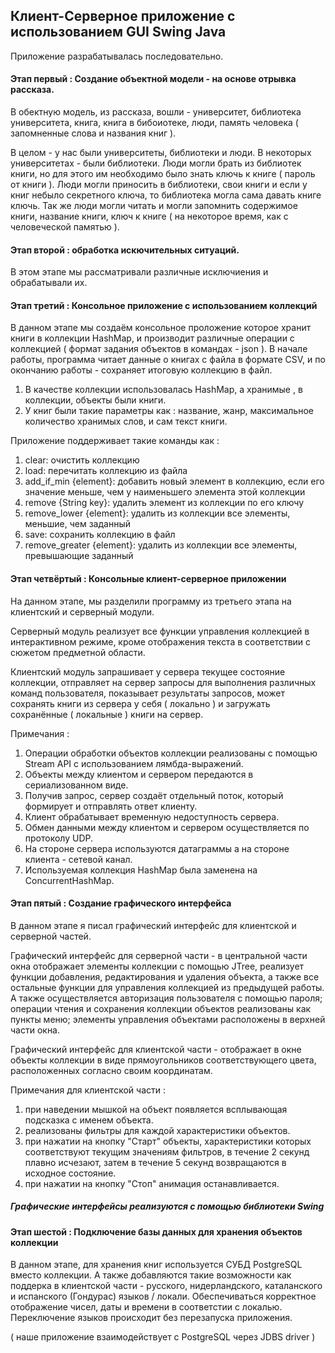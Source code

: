 <h2> Клиент-Серверное приложение с использованием GUI Swing Java </h2>

Приложение разрабатывалась последовательно.

<h4> Этап первый : Создание объектной модели - на основе отрывка рассказа. </h4>

В обектную модель, из рассказа, вошли - университет, библиотека университета, книга, книга в бибоиотеке, люди, память человека ( запомненные слова и названия книг ). 

В целом - у нас были университеты, библиотеки и люди. В некоторых университетах - были библиотеки. Люди могли брать из библиотек книги, но для этого им необходимо было знать ключь к книге ( пароль от книги ). Люди могли приносить в библиотеки, свои книги и если у книг небыло секретного ключа, то библиотека могла сама давать книге ключь. Так же люди могли читать и могли запомнить содержимое книги, название книги, ключ к книге ( на некоторое время, как с человеческой памятью ).

<h4> Этап второй : обработка искючительных ситуаций. </h4>

В этом этапе мы рассматривали различные исключиения и обрабатывали их.

<h4> Этап третий : Консольное приложение с использованием коллекций </h4>

В данном этапе мы создаём консольное проложение которое хранит книги в коллекции HashMap, и производит различные операции с коллекцией ( формат задания объектов в командах - json ). В начале работы, программа читает данные о книгах с файла в формате CSV, и по окончанию работы - сохраняет итоговую коллекцию в файл.

1) В качестве коллекции использовалась HashMap, а хранимые , в коллекции, объекты были книги.
2) У книг были такие параметры как : название, жанр, максимальное количество хранимых слов, и сам текст книги.

Приложение поддерживает такие команды как :
1)    clear: очистить коллекцию
2)    load: перечитать коллекцию из файла
3)    add_if_min {element}: добавить новый элемент в коллекцию, если его значение меньше, чем у наименьшего элемента этой коллекции
4)    remove {String key}: удалить элемент из коллекции по его ключу
5)    remove_lower {element}: удалить из коллекции все элементы, меньшие, чем заданный
6)    save: сохранить коллекцию в файл
7)    remove_greater {element}: удалить из коллекции все элементы, превышающие заданный

<h4> Этап четвёртый : Консольные клиент-серверное приложении </h4>

На данном этапе, мы разделили программу из третьего этапа на клиентский и серверный модули. 

Серверный модуль реализует все функции управления коллекцией в интерактивном режиме, кроме отображения текста в соответствии с сюжетом предметной области. 

Клиентский модуль запрашивает у сервера текущее состояние коллекции, отправляет на сервер запросы для выполнения различных команд пользователя, показывает результаты запросов, может сохранять книги из сервера у себя ( локально ) и загружать сохранённые ( локальные ) книги на сервер.

 Примечания :
 
1) Операции обработки объектов коллекции реализованы с помощью Stream API с использованием лямбда-выражений.
2) Объекты между клиентом и сервером передаются в сериализованном виде.
3) Получив запрос, сервер создаёт отдельный поток, который формирует и отправлять ответ клиенту.
4) Клиент обрабатывает временную недоступность сервера.
5) Обмен данными между клиентом и сервером осуществляется по протоколу UDP.
6) На стороне сервера используются датаграммы а на стороне клиента - сетевой канал.
7) Используемая коллекция HashMap была заменена на ConcurrentHashMap.

<h4> Этап пятый : Создание графического интерфейса </h4>

В данном этапе я писал графический интерфейс для клиентской и серверной частей. 

Графический интерфейс для серверной части - в центральной части окна отображает элементы коллекции с помощью JTree, реализует функции добавления, редактирования и удаления объекта, а также все остальные функции для управления коллекцией из предыдущей работы. А также  осуществляется авторизация пользователя с помощью пароля; операции чтения и сохранения коллекции объектов реализованы как пункты меню; элементы управления объектами расположены в верхней части окна.

Графический интерфейс для клиентской части - отображает в окне объекты коллекции в виде прямоугольников соответствующего цвета, расположенных согласно своим координатам.

  Примечания для клиентской части :
  
1) при наведении мышкой на объект появляется всплывающая подсказка с именем объекта.
2) реализованы фильтры для каждой характеристики объектов.
3) при нажатии на кнопку "Старт" объекты, характеристики которых соответствуют текущим значениям фильтров, в течение 2 секунд плавно исчезают, затем в течение 5 секунд возвращаются в исходное состояние.
4) при нажатии на кнопку "Стоп" анимация останавливается.
    
<h5> Графические интерфейсы реализуются с помощью библиотеки Swing  </h5>
   
 <h4> Этап шестой : Подключение базы данных для хранения объектов коллекции </h4>
 
 В данном этапе, для хранения книг используется СУБД PostgreSQL вместо коллекции. А также добавляются такие возможности как поддерка в клиентской части - русского, нидерландского, каталанского и испанского (Гондурас) языков / локали. Обеспечиваться корректное отображение чисел, даты и времени в соответстии с локалью. Переключение языков происходит без перезапуска приложения.

( наше приложение взаимодействует с PostgreSQL через JDBS driver )
